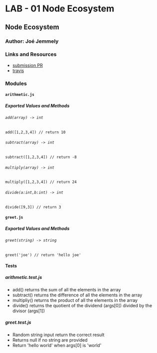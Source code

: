 # LAB - 01 Node Ecosystem

## Node Ecosystem

### Author: Joé Jemmely

### Links and Resources

- [submission PR](https://github.com/401-advanced-javascript-joejemmely/lab-01/pulls)
- [travis](https://travis-ci.com/401-advanced-javascript-joejemmely/lab-01)

### Modules

#### `arithmetic.js`

##### Exported Values and Methods

###### `add(array) -> int`

`add([1,2,3,4]) // return 10`

###### `subtract(array) -> int`

`subtract([1,2,3,4]) // return -8`

###### `multiply(array) -> int`

`multiply([1,2,3,4]) // return 24`

###### `divide(a:int,b:int) -> int`

`divide([9,3]) // return 3`

#### `greet.js`

##### Exported Values and Methods

###### `greet(string) -> string`

`greet('joe') // return 'hello joe'`

#### Tests

##### arithmetic.test.js

- add() returns the sum of all the elements in the array
- subtract() returns the difference of all the elements in the array
- multipliy() returns the product of all the elements in the array
- divide() returns the quotient of the dividend (args[0]) divided by the divisor (args[1])

##### greet.test.js

- Random string input return the correct result
- Returns null if no string are provided
- Return 'hello world' when args[0] is 'world'
